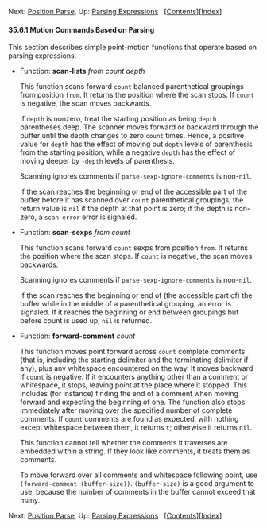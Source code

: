 <!-- This is the GNU Emacs Lisp Reference Manual
corresponding to Emacs version 27.2.

Copyright (C) 1990-1996, 1998-2021 Free Software Foundation,
Inc.

Permission is granted to copy, distribute and/or modify this document
under the terms of the GNU Free Documentation License, Version 1.3 or
any later version published by the Free Software Foundation; with the
Invariant Sections being "GNU General Public License," with the
Front-Cover Texts being "A GNU Manual," and with the Back-Cover
Texts as in (a) below.  A copy of the license is included in the
section entitled "GNU Free Documentation License."

(a) The FSF's Back-Cover Text is: "You have the freedom to copy and
modify this GNU manual.  Buying copies from the FSF supports it in
developing GNU and promoting software freedom." -->

<!-- Created by GNU Texinfo 6.7, http://www.gnu.org/software/texinfo/ -->

Next: [Position Parse](Position-Parse.html), Up: [Parsing Expressions](Parsing-Expressions.html)   \[[Contents](index.html#SEC_Contents "Table of contents")]\[[Index](Index.html "Index")]

#### 35.6.1 Motion Commands Based on Parsing

This section describes simple point-motion functions that operate based on parsing expressions.

*   Function: **scan-lists** *from count depth*

    This function scans forward `count` balanced parenthetical groupings from position `from`. It returns the position where the scan stops. If `count` is negative, the scan moves backwards.

    If `depth` is nonzero, treat the starting position as being `depth` parentheses deep. The scanner moves forward or backward through the buffer until the depth changes to zero `count` times. Hence, a positive value for `depth` has the effect of moving out `depth` levels of parenthesis from the starting position, while a negative `depth` has the effect of moving deeper by `-depth` levels of parenthesis.

    Scanning ignores comments if `parse-sexp-ignore-comments` is non-`nil`.

    If the scan reaches the beginning or end of the accessible part of the buffer before it has scanned over `count` parenthetical groupings, the return value is `nil` if the depth at that point is zero; if the depth is non-zero, a `scan-error` error is signaled.

<!---->

*   Function: **scan-sexps** *from count*

    This function scans forward `count` sexps from position `from`. It returns the position where the scan stops. If `count` is negative, the scan moves backwards.

    Scanning ignores comments if `parse-sexp-ignore-comments` is non-`nil`.

    If the scan reaches the beginning or end of (the accessible part of) the buffer while in the middle of a parenthetical grouping, an error is signaled. If it reaches the beginning or end between groupings but before count is used up, `nil` is returned.

<!---->

*   Function: **forward-comment** *count*

    This function moves point forward across `count` complete comments (that is, including the starting delimiter and the terminating delimiter if any), plus any whitespace encountered on the way. It moves backward if `count` is negative. If it encounters anything other than a comment or whitespace, it stops, leaving point at the place where it stopped. This includes (for instance) finding the end of a comment when moving forward and expecting the beginning of one. The function also stops immediately after moving over the specified number of complete comments. If `count` comments are found as expected, with nothing except whitespace between them, it returns `t`; otherwise it returns `nil`.

    This function cannot tell whether the comments it traverses are embedded within a string. If they look like comments, it treats them as comments.

    To move forward over all comments and whitespace following point, use `(forward-comment (buffer-size))`. `(buffer-size)` is a good argument to use, because the number of comments in the buffer cannot exceed that many.

Next: [Position Parse](Position-Parse.html), Up: [Parsing Expressions](Parsing-Expressions.html)   \[[Contents](index.html#SEC_Contents "Table of contents")]\[[Index](Index.html "Index")]
